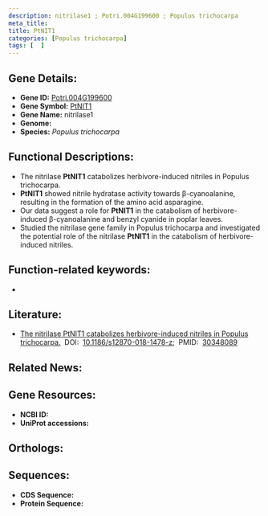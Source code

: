 ```yaml
---
description: nitrilase1 ; Potri.004G199600 ; Populus trichocarpa
meta_title:
title: PtNIT1
categories: [Populus trichocarpa]
tags: [  ]
---
```


## Gene Details:
- **Gene ID:** [Potri.004G199600]()
- **Gene Symbol:** <u>PtNIT1</u>
- **Gene Name:** nitrilase1
- **Genome:** []()
- **Species:** *Populus trichocarpa*

## Functional Descriptions:
   - The nitrilase **PtNIT1** catabolizes herbivore-induced nitriles in Populus trichocarpa.
   - **PtNIT1** showed nitrile hydratase activity towards β-cyanoalanine, resulting in the formation of the amino acid asparagine.
   - Our data suggest a role for **PtNIT1** in the catabolism of herbivore-induced β-cyanoalanine and benzyl cyanide in poplar leaves.
   - Studied the nitrilase gene family in Populus trichocarpa and investigated the potential role of the nitrilase **PtNIT1** in the catabolism of herbivore-induced nitriles.

## Function-related keywords:
   - [](/tags//)

## Literature:
   - [The nitrilase PtNIT1 catabolizes herbivore-induced nitriles in Populus trichocarpa.](https://doi.org/10.1186/s12870-018-1478-z)&nbsp;&nbsp;DOI:&nbsp;&nbsp;[10.1186/s12870-018-1478-z](https://doi.org/10.1186/s12870-018-1478-z);&nbsp;&nbsp;PMID:&nbsp;&nbsp;[30348089](https://pubmed.ncbi.nlm.nih.gov/30348089/)

## Related News:

## Gene Resources:
- **NCBI ID:**  [](https://www.ncbi.nlm.nih.gov/gene/?term=)
- **UniProt accessions:**  [](https://www.uniprot.org/uniprotkb//entry)

## Orthologs:

## Sequences:
- **CDS Sequence:**
- **Protein Sequence:**
